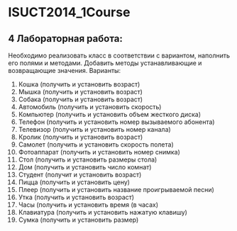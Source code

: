 ISUCT2014_1Course
=================

## 4 Лабораторная работа:
Необходимо реализовать класс в соответствии с вариантом, наполнить его полями и методами. Добавить методы устанавливающие и возвращающие значения.
Варианты:
1. Кошка (получить и установить возраст)
2. Мышка (получить и установить возраст)
3. Собака (получить и установить возраст)
4. Автомобиль (получить и установить скорость)
5. Компьютер (получить и установить объем жесткого диска)
6. Телефон (получить и установить номер вызываемого абонента)
7. Телевизор (получить и установить номер канала)
9. Кролик (получить и установить возраст)
10. Самолет (получить и установить скорость полета)
11. Фотоаппарат (получить и установить номер снимка)
12. Стол (получить и установить размеры стола)
13. Дом (получить и установить число комнат)
14. Студент (получит и установить возраст)
15. Пицца (получить и установить цену)
16. Плеер (получить и установить название проигрываемой песни)
17. Утка (получить и установить возраст)
18. Часы (получить и установить время (в часах)
19. Клавиатура (получить и установить нажатую клавишу)
20. Сумка (получить и установить размер)



